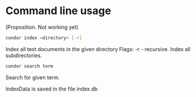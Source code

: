 # Command line usage

(Proposition. Not working yet)


```bash
condor index <directory> [-r]
```
Index all text documents in the given directory
Flags:
    -r - recursive. Index all subdirectories.

```bash
condor search term
```
Search for given term.

IndexData is saved in the file index.db

